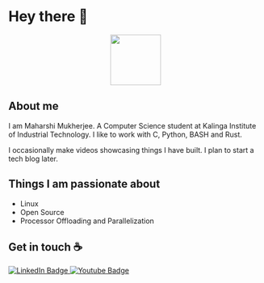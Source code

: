 # Hey there :wave:

<div id="header" align="center">
  <img src="https://media.giphy.com/media/xUPGGDNsLvqsBOhuU0/giphy.gif" width="100"/>
</div>

## About me

I am Maharshi Mukherjee. A Computer Science student at Kalinga Institute of Industrial Technology. I like to work with C, Python, BASH and Rust.

I occasionally make videos showcasing things I have built. I plan to start a tech blog later.

## Things I am passionate about

- Linux
- Open Source
- Processor Offloading and Parallelization

## Get in touch :coffee:

<div id="badges">
  <a href="https://www.linkedin.com/in/maharshi-mukherjee-2005j/">
    <img src="https://img.shields.io/badge/LinkedIn-blue?style=for-the-badge&logo=linkedin&logoColor=white" alt="LinkedIn Badge"/>
  </a>
  <a href="https://www.youtube.com/channel/UCRGdDzk9f7ic5LiPTzwdF-Q">
    <img src="https://img.shields.io/badge/YouTube-red?style=for-the-badge&logo=youtube&logoColor=white" alt="Youtube Badge"/>
  </a>
</div>
